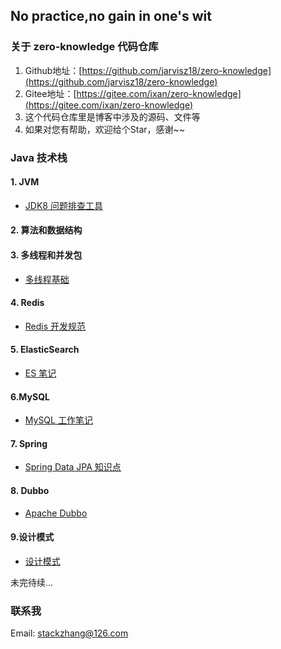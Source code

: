 ## No practice,no gain in one's wit



### 关于 zero-knowledge 代码仓库

1. Github地址：[https://github.com/jarvisz18/zero-knowledge](https://github.com/jarvisz18/zero-knowledge)
2. Gitee地址：[https://gitee.com/ixan/zero-knowledge](https://gitee.com/ixan/zero-knowledge)
3. 这个代码仓库里是博客中涉及的源码、文件等
4. 如果对您有帮助，欢迎给个Star，感谢~~


### Java 技术栈

#### 1. JVM
+ [JDK8 问题排查工具](https://github.com/jarvisz18/zero-knowledge/blob/master/java-docs/1.jvm/03.java8%E9%97%AE%E9%A2%98%E6%8E%92%E6%9F%A5%E5%B7%A5%E5%85%B7%E9%9B%86.md)

#### 2. 算法和数据结构


#### 3. 多线程和并发包
+ [多线程基础](https://github.com/jarvisz18/zero-knowledge/blob/master/java-docs/3.%E5%A4%9A%E7%BA%BF%E7%A8%8B%E5%92%8C%E5%B9%B6%E5%8F%91%E5%8C%85/00.%E5%A4%9A%E7%BA%BF%E7%A8%8B%E5%9F%BA%E7%A1%80.md)

#### 4. Redis
+ [Redis 开发规范](https://github.com/jarvisz18/zero-knowledge/blob/master/java-docs/4.%E5%AD%98%E5%82%A8%E7%9B%B8%E5%85%B3/redis/01.redis%E5%BC%80%E5%8F%91%E8%A7%84%E8%8C%83.md)

#### 5. ElasticSearch
+ [ES 笔记](https://github.com/jarvisz18/zero-knowledge/blob/master/java-docs/4.%E5%AD%98%E5%82%A8%E7%9B%B8%E5%85%B3/elastic/elasticsearch.md)


#### 6.MySQL
+ [MySQL 工作笔记](https://github.com/jarvisz18/zero-knowledge/blob/master/java-docs/4.%E5%AD%98%E5%82%A8%E7%9B%B8%E5%85%B3/mysql/02.mysql%E5%B7%A5%E4%BD%9C%E7%AC%94%E8%AE%B0.md)

#### 7. Spring
+ [Spring Data JPA 知识点](https://github.com/jarvisz18/zero-knowledge/blob/master/java-docs/5.%E6%A1%86%E6%9E%B6/spring/spring%20data%20jpa/02.spring%20data%20jpa.md)

#### 8. Dubbo
+ [Apache Dubbo](https://dubbo.apache.org/zh/)

#### 9.设计模式
+ [设计模式](https://www.yuque.com/ryze_java/design_pattern)

未完待续...



### 联系我
Email: stackzhang@126.com


